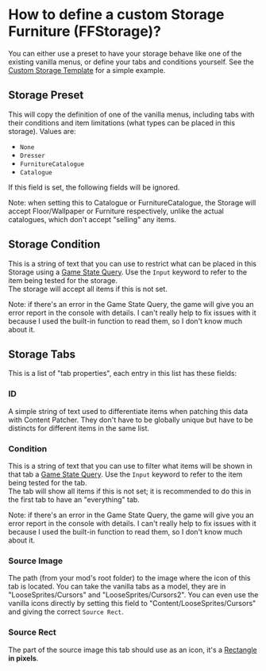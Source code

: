 # How to define a custom Storage Furniture (FFStorage)?

You can either use a preset to have your storage behave like one of the existing vanilla menus, or define your tabs and conditions yourself.
See the [Custom Storage Template](/doc/Templates/Custom%20Storage/) for a simple example.

## Storage Preset

This will copy the definition of one of the vanilla menus, including tabs with their conditions and item limitations (what types can be placed in this storage). Values are:
- `None`
- `Dresser`
- `FurnitureCatalogue`
- `Catalogue`

If this field is set, the following fields will be ignored.

Note: when setting this to Catalogue or FurnitureCatalogue, the Storage will accept Floor/Wallpaper or Furniture respectively, unlike the actual catalogues, which don't accept "selling" any items.

## Storage Condition

This is a string of text that you can use to restrict what can be placed in this Storage using a [Game State Query](https://stardewvalleywiki.com/Modding:Game_state_queries). Use the `Input` keyword to refer to the item being tested for the storage.  
The storage will accept all items if this is not set.

Note: if there's an error in the Game State Query, the game will give you an error report in the console with details. I can't really help to fix issues with it because I used the built-in function to read them, so I don't know much about it.

## Storage Tabs

This is a list of "tab properties", each entry in this list has these fields:

### ID

A simple string of text used to differentiate items when patching this data with Content Patcher. They don't have to be globally unique but have to be distincts for different items in the same list.

### Condition

This is a string of text that you can use to filter what items will be shown in that tab a [Game State Query](https://stardewvalleywiki.com/Modding:Game_state_queries). Use the `Input` keyword to refer to the item being tested for the tab.  
The tab will show all items if this is not set; it is recommended to do this in the first tab to have an "everything" tab.

Note: if there's an error in the Game State Query, the game will give you an error report in the console with details. I can't really help to fix issues with it because I used the built-in function to read them, so I don't know much about it.

### Source Image

The path (from your mod's root folder) to the image where the icon of this tab is located. You can take the vanilla tabs as a model, they are in "LooseSprites/Cursors" and "LooseSprites/Cursors2". You can even use the vanilla icons directly by setting this field to "Content/LooseSprites/Cursors" and giving the correct `Source Rect`.

### Source Rect

The part of the source image this tab should use as an icon, it's a [Rectangle](../Structures/Rectangle.md) **in pixels**.